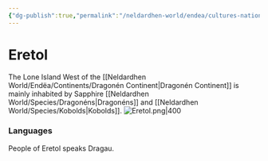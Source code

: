 ```yaml
---
{"dg-publish":true,"permalink":"/neldardhen-world/endea/cultures-nations/places/eretol/"}
---
```


# Eretol
The Lone Island West of the [[Neldardhen World/Endëa/Continents/Dragonén Continent\|Dragonén Continent]] is mainly inhabited by Sapphire [[Neldardhen World/Species/Dragonéns\|Dragonéns]] and [[Neldardhen World/Species/Kobolds\|Kobolds]]. 
![Eretol.png|400](/img/user/Neldardhen%20World/Maps/Eretol.png)
### Languages
People of Eretol speaks Dragau.